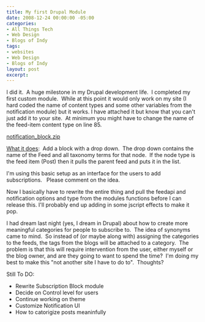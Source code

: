 ```yaml
---
title: My first Drupal Module
date: 2008-12-24 00:00:00 -05:00
categories:
- All Things Tech
- Web Design
- Blogs of Indy
tags:
- websites
- Web Design
- Blogs of Indy
layout: post
excerpt: 
---
```


<p style="text-align: left;">I did it.&nbsp; A huge milestone in my Drupal development life.&nbsp; I completed my first custom module.&nbsp; While at this point it would only work on my site (I hard coded the name of content types and some other variables from the notification module) but it works. I have attached it but know that you can't just add it to your site.&nbsp; At minimum you might have to change the name of the feed-item content type on line 85.</p>
<p style="text-align: left;"><a class="s3-link" href="http://techcook.s3.amazonaws.com/notification_block.zip">notification_block.zip</a></p>
<p style="text-align: left;"><span style="text-decoration: underline;">What it does</span>:&nbsp; Add a block with a drop down.&nbsp; The drop down contains the name of the Feed and all taxonomy terms for that node.&nbsp; If the node type is the feed item (Post) then it pulls the parent feed and puts it in the list.</p>
<p style="text-align: left;">I'm using this basic setup as an interface for the users to add subscriptions.&nbsp;&nbsp; Please comment on the idea.</p>
<p style="text-align: left;">Now I basically have to rewrite the entire thing and pull the feedapi and notification options and type from the modules functions before I can release this. I'll probably end up adding in some jscript effects to make it pop.</p>
<p style="text-align: left;">I had dream last night (yes, I dream in Drupal) about how to create more meaningful categories for people to subscribe to.&nbsp; The idea of synonyms came to mind.&nbsp; So instead of (or maybe along with) assigning the categories to the feeds, the tags from the blogs will be attached to a category.&nbsp; The problem is that this will require intervention from the user, either myself or the blog owner, and are they going to want to spend the time?&nbsp; I'm doing my best to make this "not another site I have to do to".&nbsp; Thoughts?</p>
<p style="text-align: left;">Still To DO:</p>

<ul style="text-align: left;">
	<li>Rewrite Subscription Block module</li>
	<li>Decide on Control level for users</li>
	<li>Continue working on theme</li>
	<li>Customize Notification UI</li>
	<li>How to catorigize posts meaninfully</li>
</ul>
